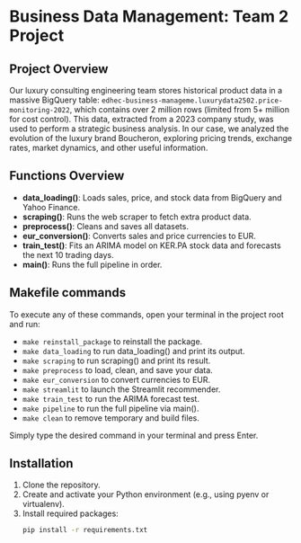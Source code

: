 # Business Data Management: Team 2 Project

## Project Overview

Our luxury consulting engineering team stores historical product data in a massive BigQuery table: `edhec-business-manageme.luxurydata2502.price-monitoring-2022`, which contains over 2 million rows (limited from 5+ million for cost control). This data, extracted from a 2023 company study, was used to perform a strategic business analysis. In our case, we analyzed the evolution of the luxury brand Boucheron, exploring pricing trends, exchange rates, market dynamics, and other useful information.


## Functions Overview

- **data_loading()**: Loads sales, price, and stock data from BigQuery and Yahoo Finance.
- **scraping()**: Runs the web scraper to fetch extra product data.
- **preprocess()**: Cleans and saves all datasets.
- **eur_conversion()**: Converts sales and price currencies to EUR.
- **train_test()**: Fits an ARIMA model on KER.PA stock data and forecasts the next 10 trading days.
- **main()**: Runs the full pipeline in order.

## Makefile commands

To execute any of these commands, open your terminal in the project root and run:

- `make reinstall_package` to reinstall the package.
- `make data_loading` to run data_loading() and print its output.
- `make scraping` to run scraping() and print its result.
- `make preprocess` to load, clean, and save your data.
- `make eur_conversion` to convert currencies to EUR.
- `make streamlit` to launch the Streamlit recommender.
- `make train_test` to run the ARIMA forecast test.
- `make pipeline` to run the full pipeline via main().
- `make clean` to remove temporary and build files.

Simply type the desired command in your terminal and press Enter.
 
## Installation
1. Clone the repository.
2. Create and activate your Python environment (e.g., using pyenv or virtualenv).
3. Install required packages:
   ```bash
   pip install -r requirements.txt

